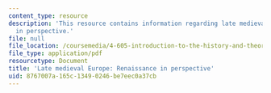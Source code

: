 ```yaml
---
content_type: resource
description: 'This resource contains information regarding late medieval europe: renaissance
  in perspective.'
file: null
file_location: /coursemedia/4-605-introduction-to-the-history-and-theory-of-architecture-spring-2012/8767007a165c13490246be7eec0a37cb_MIT4_605S12_lec22.pdf
file_type: application/pdf
resourcetype: Document
title: 'Late medieval Europe: Renaissance in perspective'
uid: 8767007a-165c-1349-0246-be7eec0a37cb
---
```

